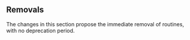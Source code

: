 ## Removals

The changes in this section propose the immediate removal of routines, with
no deprecation period.
